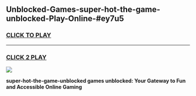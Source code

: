 
## Unblocked-Games-super-hot-the-game-unblocked-Play-Online-#ey7u5
<h3>
<a href="https://premium.freeplayer.one?title=super-hot-the-game-unblocked&ref=27F">CLICK TO PLAY</a></h3>
<hr>

<h3>
<a href="https://premium.freeplayer.one?title=super-hot-the-game-unblocked&ref=27F">CLICK 2 PLAY</a>
  
</h3>

<a href="https://premium.freeplayer.one?title=super-hot-the-game-unblocked&ref=27F"><img src="https://clearcache.store/games.png"></a>


**super-hot-the-game-unblocked games unblocked: Your Gateway to Fun and Accessible Online Gaming**
